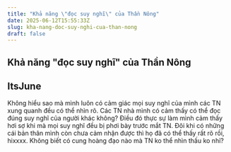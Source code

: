 ```yaml
---
title: "Khả năng \"đọc suy nghĩ\" của Thần Nông"
date: 2025-06-12T15:55:33Z
slug: kha-nang-doc-suy-nghi-cua-than-nong
draft: false
---
```


## Khả năng "đọc suy nghĩ" của Thần Nông

## ItsJune

Không hiểu sao mà mình luôn có cảm giác mọi suy nghĩ của mình các TN xung quanh đều có thể nhìn rõ. Các TN nhà mình có cảm thấy có thể đọc đúng suy nghĩ của người khác không? Điều đó thực sự làm mình cảm thấy hơi sợ khi mà mọi suy nghĩ đều bị phơi bày trước mắt TN. Đôi khi có những cái bản thân mình còn chưa cảm nhận được thì họ đã có thể thấy rất rõ rồi, hixxxx. Không biết có cung hoàng đạo nào mà TN ko thể nhìn thấu ko nhỉ?